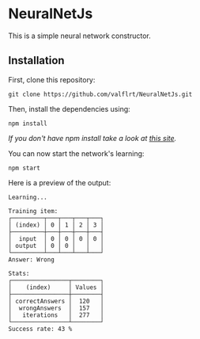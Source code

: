 # NeuralNetJs

This is a simple neural network constructor.

## Installation

First, clone this repository:
```
git clone https://github.com/valflrt/NeuralNetJs.git
```

Then, install the dependencies using:
```
npm install
```
*If you don't have npm install take a look at [this site](https://docs.npmjs.com/downloading-and-installing-node-js-and-npm).*

You can now start the network's learning:
```
npm start
```

Here is a preview of the output:
```
Learning... 

Training item:
┌─────────┬───┬───┬───┬───┐
│ (index) │ 0 │ 1 │ 2 │ 3 │
├─────────┼───┼───┼───┼───┤
│  input  │ 0 │ 0 │ 0 │ 0 │
│ output  │ 0 │ 0 │   │   │
└─────────┴───┴───┴───┴───┘
Answer: Wrong

Stats:
┌────────────────┬────────┐
│    (index)     │ Values │
├────────────────┼────────┤
│ correctAnswers │  120   │
│  wrongAnswers  │  157   │
│   iterations   │  277   │
└────────────────┴────────┘
Success rate: 43 %
```

